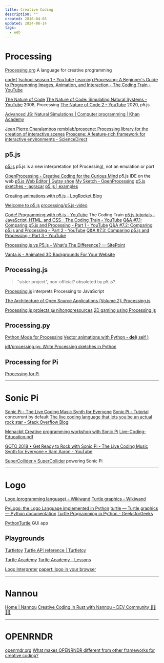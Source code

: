 ```yaml
---
title: Creative Coding
description: ""
created: 2016-04-08
updated: 2024-08-14
tags:
  - web
---
```


# Processing

[Processing.org](https://processing.org/) A language for creative programming

[code{ }school season 1 - YouTube](https://www.youtube.com/playlist?list=PLcKpytGyWm9rYbF9URFAjKy2MyWKZe0KS)
[Learning Processing: A Beginner's Guide to Programming Images, Animation, and Interaction - The Coding Train - YouTube](https://www.youtube.com/user/shiffman/playlists?view=50&shelf_id=2&sort=dd)

[The Nature of Code](http://natureofcode.com/book/)
[The Nature of Code: Simulating Natural Systems - YouTube](https://www.youtube.com/playlist?list=PLRqwX-V7Uu6aFlwukCmDf0-1-uSR7mklK) 2008, Processing
[The Nature of Code 2 - YouTube](https://www.youtube.com/playlist?list=PLRqwX-V7Uu6ZV4yEcW3uDwOgGXKUUsPOM) 2020, p5.js

[Advanced JS: Natural Simulations | Computer programming | Khan Academy](https://www.khanacademy.org/computing/computer-programming/programming-natural-simulations)

[Jean Pierre Charalambos](http://nakednous.github.io/)
[remixlab/proscene: Processing library for the creation of interactive scenes](https://github.com/remixlab/proscene)
[Proscene: A feature-rich framework for interactive environments - ScienceDirect](https://www.sciencedirect.com/science/article/pii/S235271101730002X)

## p5.js

[p5.js](http://p5js.org/) p5.js is a new interpretation (of Processing), not an emulation or port

[OpenProcessing - Creative Coding for the Curious Mind](https://www.openprocessing.org/) p5.js IDE on the web
[p5.js Web Editor | Gutsy shoe](https://editor.p5js.org/)
[My Sketch - OpenProcessing](https://www.openprocessing.org/sketch/create)
[p5.js sketches - jagracar](https://jagracar.com/p5jsSketches.php)
[p5.js | examples](https://p5js.org/examples/#demos)

[Creating animations with p5.js - LogRocket Blog](https://blog.logrocket.com/creating-animations-p5-js/)

[Welcome to p5.js](http://hello.p5js.org/)
[processing/p5.js-video](https://github.com/processing/p5.js-video#hello-p5)

[Code! Programming with p5.js - YouTube](https://www.youtube.com/playlist?list=PLRqwX-V7Uu6Zy51Q-x9tMWIv9cueOFTFA) The Coding Train
[p5.js tutorials - JavaScript, HTML, and CSS - The Coding Train - YouTube](https://www.youtube.com/user/shiffman/playlists?view=50&shelf_id=14&sort=dd)
[Q&A #7.1: Comparing p5.js and Processing - Part 1 - YouTube](https://www.youtube.com/watch?v=AmlAiKsiy0o)
[Q&A #7.2: Comparing p5.js and Processing - Part 2 - YouTube](https://www.youtube.com/watch?v=AsjPJ5AWkDc)
[Q&A #7.3: Comparing p5.js and Processing - Part 3 - YouTube](https://www.youtube.com/watch?v=_y8rEHjqzRA)

[Processing.js vs P5.js - What's The Difference? — SitePoint](https://www.sitepoint.com/processing-js-vs-p5-js-whats-difference/)

[Vanta.js - Animated 3D Backgrounds For Your Website](https://www.vantajs.com/)

## Processing.js

> "sister project", non-official? obsoleted by p5.js?

[Processing.js](http://processingjs.org/) interprets Processing to JavaScript

[The Architecture of Open Source Applications (Volume 2): Processing.js](http://aosabook.org/en/pjs.html)

[Processing.js projects @ nihongoresources](http://processingjs.nihongoresources.com/)
[2D gaming using Processing.js](http://processingjs.nihongoresources.com/test/PjsGameEngine/docs/tutorial/basic.html)

## Processing.py

[Python Mode for Processing](http://py.processing.org/)
[Vector animations with Python - **del**( self )](https://zulko.github.io/blog/2014/09/20/vector-animations-with-python/)

[jdf/processing.py: Write Processing sketches in Python](https://github.com/jdf/processing.py)

## Processing for Pi

[Processing for Pi](https://pi.processing.org/)

---

# Sonic Pi

[Sonic Pi - The Live Coding Music Synth for Everyone](https://sonic-pi.net/)
[Sonic Pi - Tutorial](https://sonic-pi.net/tutorial.html)
concurrent by default
[The live coding language that lets you be an actual rock star - Stack Overflow Blog](https://stackoverflow.blog/2020/01/29/the-live-coding-language-that-lets-you-be-an-actual-rock-star/)

[Mehackit Creative programming workshop with Sonic Pi](https://sonic-pi.mehackit.org/)
[Live-Coding-Education.pdf](https://sonic-pi.net/files/articles/Live-Coding-Education.pdf)

[GOTO 2018 • Get Ready to Rock with Sonic Pi - The Live Coding Music Synth for Everyone • Sam Aaron - YouTube](https://www.youtube.com/watch?v=OLLwG_SN8oo)

[SuperCollider » SuperCollider](https://supercollider.github.io/) powering Sonic Pi

---

# Logo

[Logo (programming language) - Wikiwand](<https://omni.wikiwand.com/en/Logo_(programming_language)>)
[Turtle graphics - Wikiwand](https://omni.wikiwand.com/en/Turtle_graphics)

[PyLogo: the Logo Language implemented in Python](http://www.ianbicking.org/docs/PyLogo_lightning.html)
[turtle — Turtle graphics — Python documentation](https://docs.python.org/3/library/turtle.html)
[Turtle Programming in Python - GeeksforGeeks](https://www.geeksforgeeks.org/turtle-programming-python/)

[PythonTurtle](http://pythonturtle.org/) GUI app

## Playgrounds

[Turtletoy](https://turtletoy.net/)
[Turtle API reference | Turtletoy](https://turtletoy.net/syntax)

[Turtle Academy](https://turtleacademy.com/)
[Turtle Academy - Lessons](https://turtleacademy.com//lessons)

[Logo Interpreter](https://www.calormen.com/jslogo/)
[papert: logo in your browser](http://logo.twentygototen.org/)

---

# Nannou

[Home | Nannou](https://nannou.cc/)
[Creative Coding in Rust with Nannou - DEV Community 👩‍💻👨‍💻](https://dev.to/deciduously/creative-coding-in-rust-with-nannou-1lbl)

---

# OPENRNDR

[openrndr.org](https://openrndr.org/)
[What makes OPENRNDR different from other frameworks for creative coding?](https://medium.com/openrndr/what-makes-openrndr-different-from-other-frameworks-for-creative-coding-12b4919b0a49)

